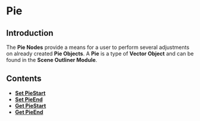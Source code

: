 # Pie

## Introduction

The **Pie Nodes** provide a means for a user to perform several adjustments on already created **Pie Objects**. A **Pie** is a type of **Vector Object** and can be found in the **Scene Outliner Module**.

## Contents

* [**Set PieStart**](setpiestart.md)
* [**Set PieEnd**](setpieend.md)
* [**Get PieStart**](getpiestart.md)
* [**Get PieEnd**](getpieend.md)

